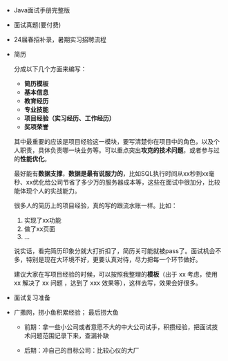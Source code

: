 + Java面试手册完整版

+ 面试真题(要付费)

+ 24届春招补录，暑期实习招聘流程

+ 简历

  分成以下几个方面来编写：

  - **简历模板**
  - **基本信息**
  - **教育经历**
  - **专业技能**
  - **项目经验（实习经历、工作经历）**
  - **奖项荣誉**

  其中最重要的应该是项目经验这一模块，要写清楚你在项目中的角色，以及个人职责，具体负责哪一块业务等。可以重点突出**攻克的技术问题**，或者参与过的**性能优化**。

  最好能有**数据支撑**，**数据是最有说服力的**，比如SQL执行时间从xx秒到xx毫秒、xx优化给公司节省了多少万的服务器成本等，这些在面试中很加分，比较能体现个人的实战能力。

  很多人的简历上的项目经验，真的写的跟流水账一样。比如：

  1. 实现了xx功能
  2. 做了xx页面
  3. ...

  说实话，看完简历印象分就大打折扣了，简历关可能就被pass了。面试机会不多，特别是现在大环境不好，更要认真对待，尽力把每一个环节做好。

  建议大家在写项目经验的时候，可以按照我整理的**模板**（出于 xx 考虑，使用 xx 解决了 xx 问题 ，达到了 xxx 效果等），这样去写，效果会好很多。

+ 面试复习准备

+ 广撒网，捞小鱼积累经验； 最后捞大鱼

  + 前期：拿一些小公司或者意愿不大的中大公司试手，积攒经验，把面试技术问题范围记录下来，查漏补缺

  + 后期：冲自己的目标公司：比较心仪的大厂







